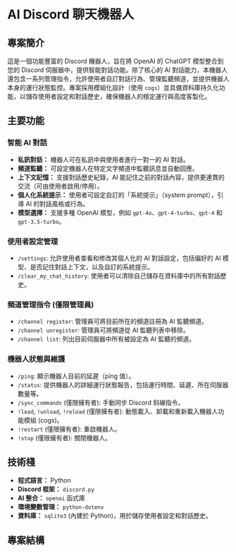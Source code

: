 # AI Discord 聊天機器人

## 專案簡介
這是一個功能豐富的 Discord 機器人，旨在將 OpenAI 的 ChatGPT 模型整合到您的 Discord 伺服器中，提供智能對話功能。除了核心的 AI 對話能力，本機器人還包含一系列管理指令，允許使用者自訂對話行為、管理監聽頻道，並提供機器人本身的運行狀態監控。專案採用模組化設計（使用 `cogs`）並具備資料庫持久化功能，以儲存使用者設定和對話歷史，確保機器人的穩定運行與高度客製化。

## 主要功能

### 智能 AI 對話
* **私訊對話：** 機器人可在私訊中與使用者進行一對一的 AI 對話。
* **頻道監聽：** 可設定機器人在特定文字頻道中監聽訊息並自動回應。
* **上下文記憶：** 支援對話歷史紀錄，AI 能記住之前的對話內容，提供更連貫的交流（可由使用者啟用/停用）。
* **個人化系統提示：** 使用者可設定自訂的「系統提示」（system prompt），引導 AI 的對話風格或行為。
* **模型選擇：** 支援多種 OpenAI 模型，例如 `gpt-4o`、`gpt-4-turbo`、`gpt-4` 和 `gpt-3.5-turbo`。

### 使用者設定管理
* `/settings`: 允許使用者查看和修改其個人化的 AI 對話設定，包括偏好的 AI 模型、是否記住對話上下文，以及自訂的系統提示。
* `/clear_my_chat_history`: 使用者可以清除自己儲存在資料庫中的所有對話歷史。

### 頻道管理指令 (僅限管理員)
* `/channel register`: 管理員可將目前所在的頻道註冊為 AI 監聽頻道。
* `/channel unregister`: 管理員可將頻道從 AI 監聽列表中移除。
* `/channel list`: 列出目前伺服器中所有被設定為 AI 監聽的頻道。

### 機器人狀態與維護
* `/ping`: 顯示機器人目前的延遲（ping 值）。
* `/status`: 提供機器人的詳細運行狀態報告，包括運行時間、延遲、所在伺服器數量等。
* `/sync_commands` (僅限擁有者): 手動同步 Discord 斜線指令。
* `!load`, `!unload`, `!reload` (僅限擁有者): 動態載入、卸載和重新載入機器人功能模組 (cogs)。
* `!restart` (僅限擁有者): 重啟機器人。
* `!stop` (僅限擁有者): 關閉機器人。

## 技術棧

* **程式語言：** Python
* **Discord 框架：** `discord.py`
* **AI 整合：** `openai` 函式庫
* **環境變數管理：** `python-dotenv`
* **資料庫：** `sqlite3` (內建於 Python)，用於儲存使用者設定和對話歷史。

## 專案結構
